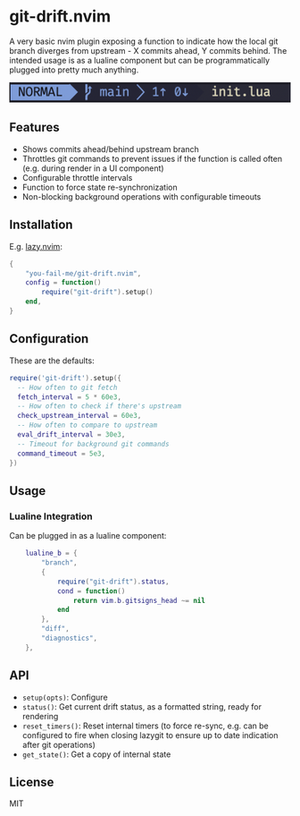 # git-drift.nvim

A very basic nvim plugin exposing a function to indicate how the local git branch diverges from upstream - X commits ahead, Y commits behind. The intended usage is as a lualine component but can be programmatically plugged into pretty much anything.

![lualine usage example](./doc/lualine-drift.png)

## Features

- Shows commits ahead/behind upstream branch
- Throttles git commands to prevent issues if the function is called often (e.g. during render in a UI component)
- Configurable throttle intervals
- Function to force state re-synchronization
- Non-blocking background operations with configurable timeouts

## Installation

E.g. [lazy.nvim](https://github.com/folke/lazy.nvim):

```lua
{
    "you-fail-me/git-drift.nvim",
    config = function()
        require("git-drift").setup()
    end,
}
```

## Configuration

These are the defaults:

```lua
require('git-drift').setup({
  -- How often to git fetch
  fetch_interval = 5 * 60e3,
  -- How often to check if there's upstream
  check_upstream_interval = 60e3,
  -- How often to compare to upstream
  eval_drift_interval = 30e3,
  -- Timeout for background git commands
  command_timeout = 5e3,
})
```

## Usage

### Lualine Integration

Can be plugged in as a lualine component:

```lua
    lualine_b = {
        "branch",
        {
            require("git-drift").status,
            cond = function()
                return vim.b.gitsigns_head ~= nil
            end
        },
        "diff",
        "diagnostics",
    },
```

## API

- `setup(opts)`: Configure
- `status()`: Get current drift status, as a formatted string, ready for rendering
- `reset_timers()`: Reset internal timers (to force re-sync, e.g. can be configured to fire when closing lazygit to ensure up to date indication after git operations)
- `get_state()`: Get a copy of internal state

## License

MIT

